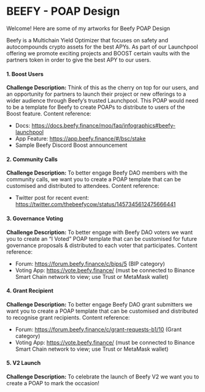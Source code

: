 # BEEFY - POAP Design

Welcome! Here are some of my artworks for Beefy POAP Design

Beefy is a Multichain Yield Optimizer that focuses on safety and autocompounds crypto assets for the best APYs. As part of our Launchpool offering we promote exciting projects and BOOST certain vaults with the partners token in order to give the best APY to our users.

#### 1. Boost Users
**Challenge Description:** 
Think of this as the cherry on top for our users, and an opportunity for partners to launch their project or new offerings to a wider audience through Beefy’s trusted Launchpool. This POAP would need to be a template for Beefy to create POAPs to distribute to users of the Boost feature. Content reference:
- Docs: https://docs.beefy.finance/moo/faq/infographics#beefy-launchpool
- App Feature: https://app.beefy.finance/#/bsc/stake
- Sample Beefy Discord Boost announcement

#### 2. Community Calls
**Challenge Description:**
To better engage Beefy DAO members with the community calls, we want you to create a POAP template that can be customised and distributed to attendees. Content reference:
- Twitter post for recent event: https://twitter.com/thebeefycow/status/1457345612475666441

#### 3. Governance Voting
**Challenge Description:** 
To better engage with Beefy DAO voters we want you to create an “I Voted” POAP template that can be customised for future governance proposals & distributed to each voter that participates. Content reference:
- Forum: https://forum.beefy.finance/c/bips/5 (BIP category)
- Voting App: https://vote.beefy.finance/ (must be connected to Binance Smart Chain network to view; use Trust or MetaMask wallet)

#### 4. Grant Recipient
**Challenge Description:** 
To better engage Beefy DAO grant submitters we want you to create a POAP template that can be customised and distributed to recognise grant recipients. Content reference:
- Forum: https://forum.beefy.finance/c/grant-requests-b1/10 (Grant category)
- Voting App: https://vote.beefy.finance/ (must be connected to Binance Smart Chain network to view; use Trust or MetaMask wallet)

#### 5. V2 Launch
**Challenge Description:**
To celebrate the launch of Beefy V2 we want you to create a POAP to mark the occasion!